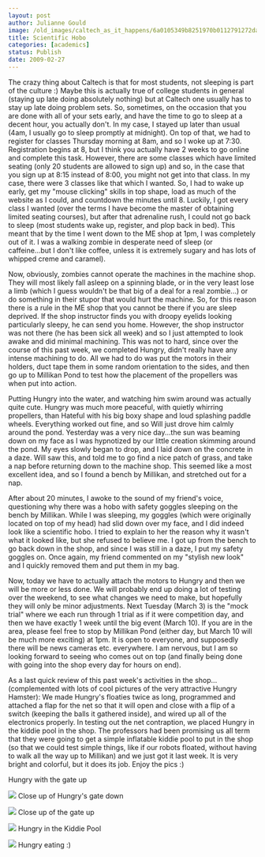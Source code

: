```yaml
---
layout: post
author: Julianne Gould
image: /old_images/caltech_as_it_happens/6a0105349b8251970b0112791272da28a4.jpg
title: Scientific Hobo
categories: [academics]
status: Publish
date: 2009-02-27
---
```



The crazy thing about Caltech is that for most students, not sleeping is part of the culture :) Maybe this is actually true of college students in general (staying up late doing absolutely nothing) but at Caltech one usually has to stay up late doing problem sets. So, sometimes, on the occasion that you are done with all of your sets early, and have the time to go to sleep at a decent hour, you actually don't. In my case, I stayed up later than usual (4am, I usually go to sleep promptly at midnight). On top of that, we had to register for classes Thursday morning at 8am, and so I woke up at 7:30. Registration begins at 8, but I think you actually have 2 weeks to go online and complete this task. However, there are some classes which have limited seating (only 20 students are allowed to sign up) and so, in the case that you sign up at 8:15 instead of 8:00, you might not get into that class. In my case, there were 3 classes like that which I wanted. So, I had to wake up early, get my "mouse clicking" skills in top shape, load as much of the website as I could, and countdown the minutes until 8. Luckily, I got every class I wanted (over the terms I have become the master of obtaining limited seating courses), but after that adrenaline rush, I could not go back to sleep (most students wake up, register, and plop back in bed). This meant that by the time I went down to the ME shop at 1pm, I was completely out of it. I was a walking zombie in desperate need of sleep (or caffeine...but I don't like coffee, unless it is extremely sugary and has lots of whipped creme and caramel).

Now, obviously, zombies cannot operate the machines in the machine shop. They will most likely fall asleep on a spinning blade, or in the very least lose a limb (which I guess wouldn't be that big of a deal for a real zombie...) or do something in their stupor that would hurt the machine. So, for this reason there is a rule in the ME shop that you cannot be there if you are sleep deprived. If the shop instructor finds you with droopy eyelids looking particularly sleepy, he can send you home. However, the shop instructor was not there (he has been sick all week) and so I just attempted to look awake and did minimal machining. This was not to hard, since over the course of this past week, we completed Hungry, didn't really have any intense machining to do. All we had to do was put the motors in their holders, duct tape them in some random orientation to the sides, and then go up to Millikan Pond to test how the placement of the propellers was when put into action.

Putting Hungry into the water, and watching him swim around was actually quite cute. Hungry was much more peaceful, with quietly whirring propellers, than Hateful with his big boxy shape and loud splashing paddle wheels. Everything worked out fine, and so Will just drove him calmly around the pond. Yesterday was a very nice day...the sun was beaming down on my face as I was hypnotized by our little creation skimming around the pond. My eyes slowly began to drop, and I laid down on the concrete in a daze. Will saw this, and told me to go find a nice patch of grass, and take a nap before returning down to the machine shop. This seemed like a most excellent idea, and so I found a bench by Millikan, and stretched out for a nap.

After about 20 minutes, I awoke to the sound of my friend's voice, questioning why there was a hobo with safety goggles sleeping on the bench by Millikan. While I was sleeping, my goggles (which were originally located on top of my head) had slid down over my face, and I did indeed look like a scientific hobo. I tried to explain to her the reason why it wasn't what it looked like, but she refused to believe me. I got up from the bench to go back down in the shop, and since I was still in a daze, I put my safety goggles on. Once again, my friend commented on my "stylish new look" and I quickly removed them and put them in my bag.

Now, today we have to actually attach the motors to Hungry and then we will be more or less done. We will probably end up doing a lot of testing over the weekend, to see what changes we need to make, but hopefully they will only be minor adjustments. Next Tuesday (March 3) is the "mock trial" where we each run through 1 trial as if it were competition day, and then we have exactly 1 week until the big event (March 10). If you are in the area, please feel free to stop by Millikan Pond (either day, but March 10 will be much more exciting) at 1pm. It is open to everyone, and supposedly there will be news cameras etc. everywhere. I am nervous, but I am so looking forward to seeing who comes out on top (and finally being done with going into the shop every day for hours on end).

As a last quick review of this past week's activities in the shop... (complemented with lots of cool pictures of the very attractive Hungry Hamster):
We made Hungry's floaties twice as long, programmed and attached a flap for the net so that it will open and close with a flip of a switch (keeping the balls it gathered inside), and wired up all of the electronics properly. In testing out the net contraption, we placed Hungry in the kiddie pool in the shop. The professors had been promising us all term that they were going to get a simple inflatable kiddie pool to put in the shop (so that we could test simple things, like if our robots floated, without having to walk all the way up to Millikan) and we just got it last week. It is very bright and colorful, but it does its job. Enjoy the pics :)

  Hungry with the gate up


![](/old_images/caltech_as_it_happens/6a0105349b8251970b0111689de409970c.jpg)
Close up of Hungry's gate down


![](/old_images/caltech_as_it_happens/6a0105349b8251970b0111689de4a9970c.jpg) Close up of the gate up


![](/old_images/caltech_as_it_happens/6a0105349b8251970b0111689de617970c.jpg) Hungry in the Kiddie Pool


![](/old_images/caltech_as_it_happens/6a0105349b8251970b01127912748c28a4.jpg) Hungry eating :)
